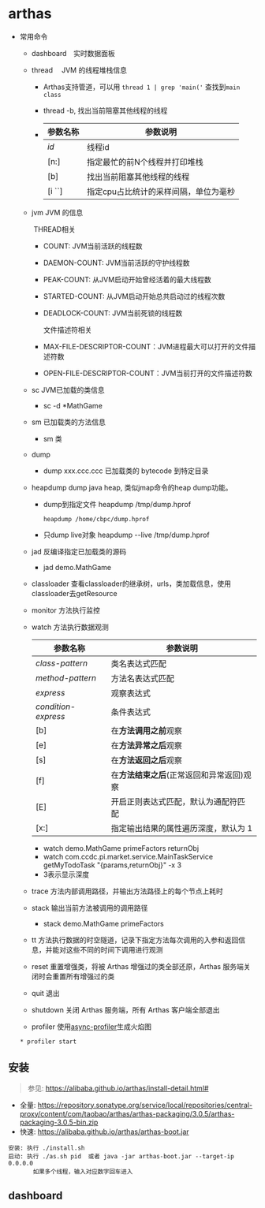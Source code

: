 # arthas

* 常用命令
	* dashboard　实时数据面板
	
	* thread　 	JVM 的线程堆栈信息
	  
	  * Arthas支持管道，可以用 `thread 1 | grep 'main('` 查找到`main class`
	  
	  * thread -b, 找出当前阻塞其他线程的线程
	  
	  * | 参数名称 | 参数说明                              |
	    | -------- | ------------------------------------- |
	    | *id*     | 线程id                                |
	    | [n:]     | 指定最忙的前N个线程并打印堆栈         |
	    | [b]      | 找出当前阻塞其他线程的线程            |
	    | [i ``]   | 指定cpu占比统计的采样间隔，单位为毫秒 |
	  
	* jvm  JVM 的信息
	
	  ​       THREAD相关
	
	  * COUNT: JVM当前活跃的线程数
	
	  * DAEMON-COUNT: JVM当前活跃的守护线程数
	
	  * PEAK-COUNT: 从JVM启动开始曾经活着的最大线程数
	
	  * STARTED-COUNT: 从JVM启动开始总共启动过的线程次数
	
	  * DEADLOCK-COUNT: JVM当前死锁的线程数
	
	    文件描述符相关
	
	  * MAX-FILE-DESCRIPTOR-COUNT：JVM进程最大可以打开的文件描述符数
	
	  * OPEN-FILE-DESCRIPTOR-COUNT：JVM当前打开的文件描述符数
	
	* sc  JVM已加载的类信息
	  
	  * sc -d *MathGame
	  
	* sm		已加载类的方法信息
	
	  * sm 类
	
	* dump
	
	  * dump xxx.ccc.ccc 已加载类的 bytecode 到特定目录
	
	* heapdump dump java heap, 类似jmap命令的heap dump功能。
	
	  * dump到指定文件 heapdump /tmp/dump.hprof
	
	    ```
	    heapdump /home/cbpc/dump.hprof
	    ```
	
	    
	
	  * 只dump live对象 heapdump --live /tmp/dump.hprof
	
	* jad		反编译指定已加载类的源码
	  
	  * jad demo.MathGame
	  
	* classloader	查看classloader的继承树，urls，类加载信息，使用classloader去getResource
	
	* monitor	方法执行监控
	
	* watch		方法执行数据观测
	  
	  | 参数名称            | 参数说明                                   |
	  | ------------------- | ------------------------------------------ |
	  | *class-pattern*     | 类名表达式匹配                             |
	  | *method-pattern*    | 方法名表达式匹配                           |
	  | *express*           | 观察表达式                                 |
	  | *condition-express* | 条件表达式                                 |
	  | [b]                 | 在**方法调用之前**观察                     |
	  | [e]                 | 在**方法异常之后**观察                     |
	  | [s]                 | 在**方法返回之后**观察                     |
	  | [f]                 | 在**方法结束之后**(正常返回和异常返回)观察 |
	  | [E]                 | 开启正则表达式匹配，默认为通配符匹配       |
	  | [x:]                | 指定输出结果的属性遍历深度，默认为 1       |
	  
	  * watch demo.MathGame primeFactors returnObj 
	  *  watch com.ccdc.pi.market.service.MainTaskService getMyTodoTask "{params,returnObj}" -x 3
	    * 3表示显示深度
	  
	* trace		方法内部调用路径，并输出方法路径上的每个节点上耗时
	
	* stack		输出当前方法被调用的调用路径
	
	  * stack demo.MathGame primeFactors
	
	* tt 		方法执行数据的时空隧道，记录下指定方法每次调用的入参和返回信息，并能对这些不同的时间下调用进行观测
	
	* reset		重置增强类，将被 Arthas 增强过的类全部还原，Arthas 服务端关闭时会重置所有增强过的类
	
	* quit		退出
	
	* shutdown	关闭 Arthas 服务端，所有 Arthas 客户端全部退出
	
	*  profiler  使用[async-profiler](https://github.com/jvm-profiling-tools/async-profiler)生成火焰图
	
	  * profiler start

## 安装
> 参见: https://alibaba.github.io/arthas/install-detail.html#
* 全量: https://repository.sonatype.org/service/local/repositories/central-proxy/content/com/taobao/arthas/arthas-packaging/3.0.5/arthas-packaging-3.0.5-bin.zip
* 快速: https://alibaba.github.io/arthas/arthas-boot.jar

```
安装: 执行 ./install.sh
启动: 执行 ./as.sh pid  或者 java -jar arthas-boot.jar --target-ip 0.0.0.0
	   如果多个线程，输入对应数字回车进入
```

## dashboard


